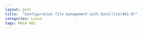```yaml
---
layout: post
title:  "Configuration file management with Satellite(401-8)"
categories: Linux
tags: RHCA 401
---
```


